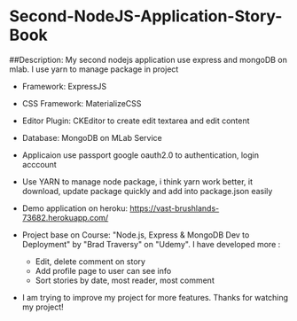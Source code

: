 # Second-NodeJS-Application-Story-Book
##Description: My second nodejs application use express and mongoDB on mlab. I use yarn to manage package in project

- Framework: ExpressJS
- CSS Framework: MaterializeCSS
- Editor Plugin: CKEditor to create edit textarea and edit content
- Database: MongoDB on MLab Service
- Applicaion use passport google oauth2.0 to authentication, login acccount
- Use YARN to manage node package, i think yarn work better, it download, update package quickly and add into package.json easily
- Demo application on heroku: https://vast-brushlands-73682.herokuapp.com/
- Project base on Course: "Node.js, Express & MongoDB Dev to Deployment" by "Brad Traversy" on "Udemy". I have developed more :

  + Edit, delete comment on story
  + Add profile page to user can see info
  + Sort stories by date, most reader, most comment
  
- I am trying to improve my project for more features. Thanks for watching my project!
